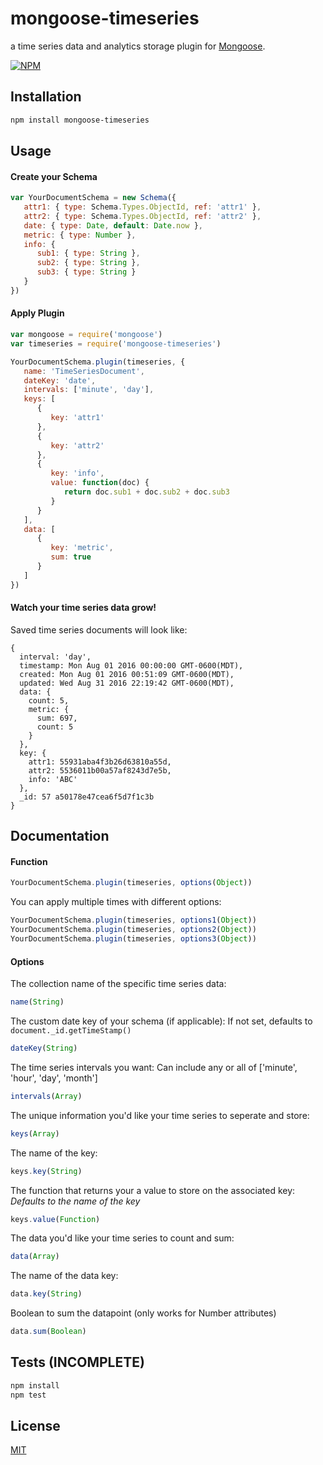 # mongoose-timeseries

a time series data and analytics storage plugin for [Mongoose](http://mongoosejs.com).

[![NPM](https://nodei.co/npm/mongoose-timeseries.png?downloads=true&downloadRank=true&stars=true)](https://nodei.co/npm/mongoose-timeseries/)

## Installation

```sh
npm install mongoose-timeseries
```

## Usage

#### Create your Schema

```js
var YourDocumentSchema = new Schema({
   attr1: { type: Schema.Types.ObjectId, ref: 'attr1' },
   attr2: { type: Schema.Types.ObjectId, ref: 'attr2' },
   date: { type: Date, default: Date.now },
   metric: { type: Number },
   info: {
      sub1: { type: String },
      sub2: { type: String },
      sub3: { type: String }
   }
})
```

#### Apply Plugin
```js
var mongoose = require('mongoose')
var timeseries = require('mongoose-timeseries')

YourDocumentSchema.plugin(timeseries, {
   name: 'TimeSeriesDocument',
   dateKey: 'date',
   intervals: ['minute', 'day'],
   keys: [
      {
         key: 'attr1'
      },
      {
         key: 'attr2'
      },
      {
         key: 'info',
         value: function(doc) {
            return doc.sub1 + doc.sub2 + doc.sub3
         }
      }
   ],
   data: [
      {
         key: 'metric',
         sum: true
      }
   ]
})
```

#### Watch your time series data grow!

Saved time series documents will look like:
```
{
  interval: 'day',
  timestamp: Mon Aug 01 2016 00:00:00 GMT-0600(MDT),
  created: Mon Aug 01 2016 00:51:09 GMT-0600(MDT),
  updated: Wed Aug 31 2016 22:19:42 GMT-0600(MDT),
  data: {
    count: 5,
    metric: {
      sum: 697,
      count: 5
    }
  },
  key: {
    attr1: 55931aba4f3b26d63810a55d,
    attr2: 5536011b00a57af8243d7e5b,
    info: 'ABC'
  },
  _id: 57 a50178e47cea6f5d7f1c3b
}
```

## Documentation

#### Function

```js
YourDocumentSchema.plugin(timeseries, options(Object))
```

You can apply multiple times with different options:
```js
YourDocumentSchema.plugin(timeseries, options1(Object))
YourDocumentSchema.plugin(timeseries, options2(Object))
YourDocumentSchema.plugin(timeseries, options3(Object))
```

#### Options

The collection name of the specific time series data:
```js
name(String)
```

The custom date key of your schema (if applicable):
If not set, defaults to ```document._id.getTimeStamp()```
```js
dateKey(String)
```

The time series intervals you want:
Can include any or all of ['minute', 'hour', 'day', 'month']
```js
intervals(Array)
```

The unique information you'd like your time series to seperate and store:
```js
keys(Array)
```

The name of the key:
```js
keys.key(String)
```

The function that returns your a value to store on the associated key:
*Defaults to the name of the key*
```js
keys.value(Function)
```

The data you'd like your time series to count and sum:
```js
data(Array)
```

The name of the data key:
```js
data.key(String)
```

Boolean to sum the datapoint (only works for Number attributes)
```js
data.sum(Boolean)
```

## Tests (INCOMPLETE)

```sh
npm install
npm test
```

## License

[MIT](LICENSE)

